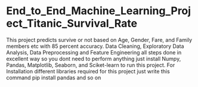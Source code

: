 # End_to_End_Machine_Learning_Project_Titanic_Survival_Rate
This project predicts survive or not based on Age, Gender, Fare, and Family members etc with 85 percent accuracy. Data Cleaning, Exploratory Data Analysis, Data Preprocessing and Feature Engineering all steps done in excellent way so you dont need to perform anything just install Numpy, Pandas, Matplotlib, Seaborn, and Sciket-learn to run this project.
For Installation different libraries required for this project just write this command pip install pandas and so on
